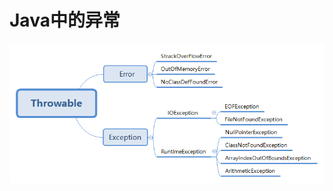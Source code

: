 # Java中的异常

![image](https://raw.githubusercontent.com/autowanglei/autowanglei.github.io/master/_posts/Java学习记录/Throwable.png)

